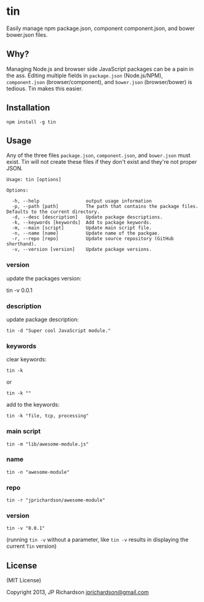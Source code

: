 tin
===

Easily manage npm package.json, component component.json, and bower bower.json files.


Why?
----

Managing Node.js and browser side JavaScript packages can be a pain in the ass. Editing multiple fields in `package.json` (Node.js/NPM), `component.json` (browser/component), and `bower.json` (browser/bower) is tedious. Tin makes this easier.



Installation
------------

    npm install -g tin



Usage
-----

Any of the three files `package.json`, `component.json`, and `bower.json` must exist. Tin will not create these files if they don't exist and they're not proper JSON.


    Usage: tin [options]

    Options:

      -h, --help                 output usage information
      -p, --path [path]          The path that contains the package files. Defaults to the current directory.
      -d, --desc [description]   Update package descriptions.
      -k, --keywords [keywords]  Add to package keywords.
      -m, --main [script]        Update main script file.
      -n, --name [name]          Update name of the packgae.
      -r, --repo [repo]          Update source repository (GitHub shorthand).
      -v, --version [version]    Update package versions.


### version

update the packages version:

   tin -v 0.0.1


### description

update package description: 

    tin -d "Super cool JavaScript module."


### keywords

clear keywords:

    tin -k

or

    tin -k ""

add to the keywords:

    tin -k "file, tcp, processing"


### main script

    tin -m "lib/awesome-module.js"


### name

    tin -n "awesome-module"


### repo
  
    tin -r "jprichardson/awesome-module"


### version

    tin -v "0.0.1"

(running `tin -v` without a parameter, like `tin -v` results in displaying the current `Tin` version)



License
-------

(MIT License)

Copyright 2013, JP Richardson  <jprichardson@gmail.com>


